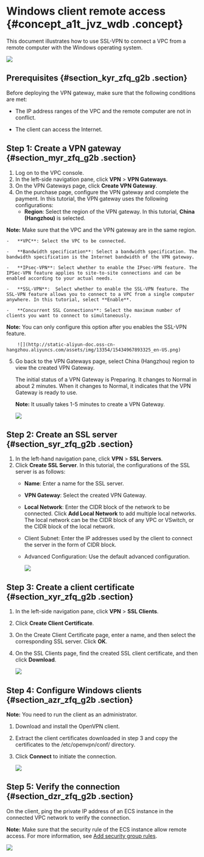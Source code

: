 # Windows client remote access {#concept_a1t_jvz_wdb .concept}

This document illustrates how to use SSL-VPN to connect a VPC from a remote computer with the Windows operating system.

![](http://static-aliyun-doc.oss-cn-hangzhou.aliyuncs.com/assets/img/13354/15434967893324_en-US.png)

## Prerequisites {#section_kyr_zfq_g2b .section}

Before deploying the VPN gateway, make sure that the following conditions are met:

-   The IP address ranges of the VPC and the remote computer are not in conflict.

-   The client can access the Internet.


## Step 1: Create a VPN gateway {#section_myr_zfq_g2b .section}

1.  Log on to the VPC console.
2.  In the left-side navigation pane, click **VPN** \> **VPN Gateways**.
3.  On the VPN Gateways page, click **Create VPN Gateway**.
4.  On the purchase page, configure the VPN gateway and complete the payment. In this tutorial, the VPN gateway uses the following configurations:
    -   **Region**: Select the region of the VPN gateway. In this tutorial, **China \(Hangzhou\)** is selected.

**Note:** Make sure that the VPC and the VPN gateway are in the same region.

    -   **VPC**: Select the VPC to be connected.

    -   **Bandwidth specification**: Select a bandwidth specification. The bandwidth specification is the Internet bandwidth of the VPN gateway.

    -   **IPsec-VPN**: Select whether to enable the IPsec-VPN feature. The IPSec-VPN feature applies to site-to-site connections and can be enabled according to your actual needs.

    -   **SSL-VPN**:  Select whether to enable the SSL-VPN feature. The SSL-VPN feature allows you to connect to a VPC from a single computer anywhere. In this tutorial, select **Enable**.

    -   **Concurrent SSL Connections**: Select the maximum number of clients you want to connect to simultaneously.

**Note:** You can only configure this option after you enables the SSL-VPN feature.

        ![](http://static-aliyun-doc.oss-cn-hangzhou.aliyuncs.com/assets/img/13354/15434967893325_en-US.png)

5.  Go back to the VPN Gateways page, select China \(Hangzhou\) region to view the created VPN Gateway.

    The initial status of a VPN Gateway is Preparing. It changes to Normal in about 2 minutes. When it changes to Normal, it indicates that the VPN Gateway is ready to use.

    **Note:** It usually takes 1-5 minutes to create a VPN Gateway.

    ![](http://static-aliyun-doc.oss-cn-hangzhou.aliyuncs.com/assets/img/13354/15434967893326_en-US.png)


## Step 2: Create an SSL server {#section_syr_zfq_g2b .section}

1.  In the left-hand navigation pane, click **VPN** \> **SSL Servers**.
2.  Click **Create SSL Server**. In this tutorial, the configurations of the SSL server is as follows:
    -   **Name**: Enter a name for the SSL server.

    -   **VPN Gateway**: Select the created VPN Gateway.

    -   **Local Network**: Enter the CIDR block of the network to be connected. Click **Add Local Network** to add multiple local networks. The local network can be the CIDR block of any VPC or VSwitch, or the CIDR block of the local network.

    -   Client Subnet: Enter the IP addresses used by the client to connect the server in the form of CIDR block.

    -   Advanced Configuration: Use the default advanced configuration.

        ![](http://static-aliyun-doc.oss-cn-hangzhou.aliyuncs.com/assets/img/13354/15434967893327_en-US.png)


## Step 3: Create a client certificate {#section_xyr_zfq_g2b .section}

1.  In the left-side navigation pane, click **VPN** \> **SSL Clients**.
2.  Click **Create Client Certificate**.
3.  On the Create Client Certificate page, enter a name, and then select the corresponding SSL server. Click **OK**.

4.  On the SSL Clients page, find the created SSL client certificate, and then click **Download**.

    ![](http://static-aliyun-doc.oss-cn-hangzhou.aliyuncs.com/assets/img/13354/15434967893328_en-US.png)


## Step 4: Configure Windows clients {#section_azr_zfq_g2b .section}

**Note:** You need to run the client as an administrator.

1.  Download and install the OpenVPN client.
2.  Extract the client certificates downloaded in step 3 and copy the certificates to the /etc/openvpn/conf/ directory.
3.  Click **Connect** to initiate the connection.

    ![](http://static-aliyun-doc.oss-cn-hangzhou.aliyuncs.com/assets/img/13355/15434967893331_en-US.png)


## Step 5: Verify the connection {#section_dzr_zfq_g2b .section}

On the client, ping the private IP address of an ECS instance in the connected VPC network to verify the connection.

**Note:** Make sure that the security rule of the ECS instance allow remote access. For more information, see [Add security group rules](https://help.aliyun.com/document_detail/58746.html).

![](http://static-aliyun-doc.oss-cn-hangzhou.aliyuncs.com/assets/img/13354/15434967893329_en-US.png)

